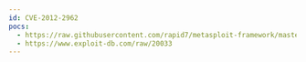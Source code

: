 ```yaml
---
id: CVE-2012-2962
pocs:
  - https://raw.githubusercontent.com/rapid7/metasploit-framework/master/modules/exploits/windows/http/sonicwall_scrutinizer_sqli.rb
  - https://www.exploit-db.com/raw/20033
---
```

